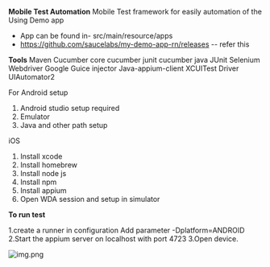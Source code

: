 **Mobile Test Automation**
Mobile Test framework for easily automation of the 
Using Demo app 
* App can be found in- src/main/resource/apps
* https://github.com/saucelabs/my-demo-app-rn/releases -- refer this

**Tools**
Maven
Cucumber core
cucumber junit
cucumber java
JUnit
Selenium Webdriver
Google Guice injector
Java-appium-client
XCUITest Driver
UIAutomator2

For Android setup
1. Android studio setup required
2. Emulator
3. Java and other path setup

iOS
1. Install xcode
2. Install homebrew
3. Install node js
3. Install npm
4. Install appium
5. Open WDA session and setup in simulator

**To run test**

1.create a runner in configuration
Add parameter -Dplatform=ANDROID
2.Start the appium server on localhost with port 4723
3.Open device.


![img.png](img.png)

